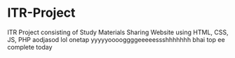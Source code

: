 # ITR-Project
ITR Project consisting of Study Materials Sharing Website using HTML, CSS, JS, PHP aodjasod
lol
onetap
yyyyyooooggggeeeeessshhhhhhh bhai top ee complete today









